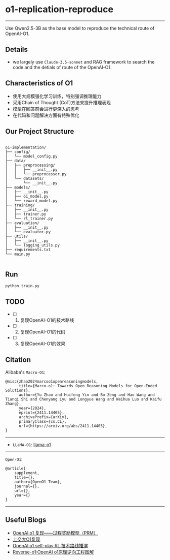 # o1-replication-reproduce
---
Use Qwen2.5-3B as the base model to reproduce the technical route of OpenAI-O1.



## Details
- we largely use `Claude-3.5-sonnet` and RAG framework to search the code and the detials of route of the OpenAI-O1.



## Characteristics of O1
- 使用大规模强化学习训练，特别强调推理能力
- 采用Chain of Thought (CoT)方法来提升推理表现
- 模型在回答前会进行更深入的思考
- 在代码和问题解决方面有特殊优化



## Our Project Structure
```Plain Txt

o1-implementation/
├── config/
│   └── model_config.py
├── data/
│   ├── preprocessing/
│   │   ├── __init__.py
│   │   └── preprocessor.py
│   └── datasets/
│       └── __init__.py
├── models/
│   ├── __init__.py
│   ├── o1_model.py
│   └── reward_model.py
├── training/
│   ├── __init__.py
│   ├── trainer.py
│   └── rl_trainer.py
├── evaluation/
│   ├── __init__.py
│   └── evaluator.py
├── utils/
│   ├── __init__.py
│   └── logging_utils.py
├── requirements.txt
└── main.py


```


## Run
```bash
python train.py
```



## TODO
- [ ] 1. 复现OpenAI-O1的技术路线
- [ ] 2. 复现OpenAI-O1的代码
- [ ] 3. 复现OpenAI-O1的效果






## Citation
Alibaba's `Macro-O1`:
```bibtxt
@misc{zhao2024marcoo1openreasoningmodels,
      title={Marco-o1: Towards Open Reasoning Models for Open-Ended Solutions}, 
      author={Yu Zhao and Huifeng Yin and Bo Zeng and Hao Wang and Tianqi Shi and Chenyang Lyu and Longyue Wang and Weihua Luo and Kaifu Zhang},
      year={2024},
      eprint={2411.14405},
      archivePrefix={arXiv},
      primaryClass={cs.CL},
      url={https://arxiv.org/abs/2411.14405}, 
}
```

---
- `LLaMA-O1`: [llama-o1](https://github.com/SimpleBerry/LLaMA-O1)

---

`Open-O1`:
```bibtxt
@article{
    supplement,
    title={},
    author={OpenO1 Team},
    journal={},
    url={},
    year={}
}
```


---

## Useful Blogs
- [OpenAI o1 复现——过程奖励模型（PRM）](https://zhuanlan.zhihu.com/p/1246547399)
- [上交大O1复现](https://zhuanlan.zhihu.com/p/10180139030)
- [OpenAI o1 self-play RL 技术路线推演](https://zhuanlan.zhihu.com/p/720106482)
- [Reverse-o1:OpenAI o1原理逆向工程图解](https://zhuanlan.zhihu.com/p/721952915)
